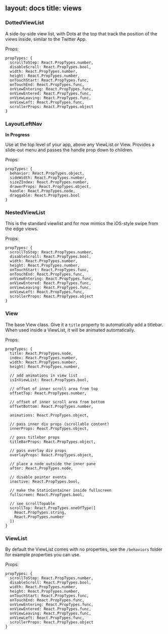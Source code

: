 layout: docs
title: views
---
### DottedViewList

A side-by-side view list, with Dots at the top that track
the position of the views inside, similar to the Twitter App.

Props:
```
propTypes: {
  scrollToStep: React.PropTypes.number,
  disableScroll: React.PropTypes.bool,
  width: React.PropTypes.number,
  height: React.PropTypes.number,
  onTouchStart: React.PropTypes.func,
  onTouchEnd: React.PropTypes.func,
  onViewEntering: React.PropTypes.func,
  onViewEntered: React.PropTypes.func,
  onViewLeaving: React.PropTypes.func,
  onViewLeft: React.PropTypes.func,
  scrollerProps: React.PropTypes.object
}
```

### LayoutLeftNav

**In Progress**

Use at the top level of your app, above any ViewList or View.
Provides a slide-out menu and passes the handle prop down to children.

Props:
```
propTypes: {
  behavior: React.PropTypes.object,
  sideWidth: React.PropTypes.number,
  sizeZIndex: React.PropTypes.number,
  drawerProps: React.PropTypes.object,
  handle: React.PropTypes.node,
  draggable: React.PropTypes.bool
}
```

### NestedViewList

This is the standard viewlist and for now mimics the iOS-style swipe from the edge
views.

Props:
```
propTypes: {
  scrollToStep: React.PropTypes.number,
  disableScroll: React.PropTypes.bool,
  width: React.PropTypes.number,
  height: React.PropTypes.number,
  onTouchStart: React.PropTypes.func,
  onTouchEnd: React.PropTypes.func,
  onViewEntering: React.PropTypes.func,
  onViewEntered: React.PropTypes.func,
  onViewLeaving: React.PropTypes.func,
  onViewLeft: React.PropTypes.func,
  scrollerProps: React.PropTypes.object
}
```

### View

The base View class. Give it a `title` property to automatically add a titlebar.
When used inside a ViewList, it will be animated automatically.

Props:
```
propTypes: {
  title: React.PropTypes.node,
  index: React.PropTypes.number,
  width: React.PropTypes.number,
  height: React.PropTypes.number,

  // add animations in view list
  isInViewList: React.PropTypes.bool,

  // offset of inner scroll area from top
  offsetTop: React.PropTypes.number,

  // offset of inner scroll area from bottom
  offsetBottom: React.PropTypes.number,

  animations: React.PropTypes.object,

  // pass inner div props (scrollable content)
  innerProps: React.PropTypes.object,

  // pass titlebar props
  titleBarProps: React.PropTypes.object,

  // pass overlay div props
  overlayProps: React.PropTypes.object,

  // place a node outside the inner pane
  after: React.PropTypes.node,

  // disable pointer events
  inactive: React.PropTypes.bool,

  // make the StaticContainer inside fullscreen
  fullscreen: React.PropTypes.bool,

  // see scrollTopable
  scrollTop: React.PropTypes.oneOfType([
    React.PropTypes.string,
    React.PropTypes.number
  ])
}
```

### ViewList

By default the ViewList comes with no properties,
see the `/behaviors` folder for example properties you can use.

Props:
```
propTypes: {
  scrollToStep: React.PropTypes.number,
  disableScroll: React.PropTypes.bool,
  width: React.PropTypes.number,
  height: React.PropTypes.number,
  onTouchStart: React.PropTypes.func,
  onTouchEnd: React.PropTypes.func,
  onViewEntering: React.PropTypes.func,
  onViewEntered: React.PropTypes.func,
  onViewLeaving: React.PropTypes.func,
  onViewLeft: React.PropTypes.func,
  scrollerProps: React.PropTypes.object
}
```